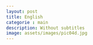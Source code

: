 ```yaml
---
layout: post
title: English
categorie : main
description: Without subtitles
image: assets/images/pic04d.jpg
---
```


